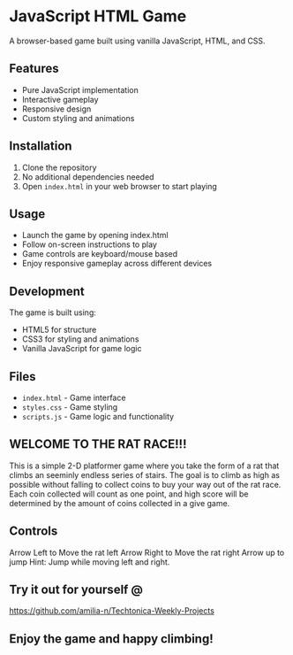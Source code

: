 # JavaScript HTML Game

A browser-based game built using vanilla JavaScript, HTML, and CSS.

## Features
- Pure JavaScript implementation
- Interactive gameplay
- Responsive design
- Custom styling and animations

## Installation
1. Clone the repository
2. No additional dependencies needed
3. Open `index.html` in your web browser to start playing

## Usage
- Launch the game by opening index.html
- Follow on-screen instructions to play
- Game controls are keyboard/mouse based
- Enjoy responsive gameplay across different devices

## Development
The game is built using:
- HTML5 for structure
- CSS3 for styling and animations
- Vanilla JavaScript for game logic

## Files
- `index.html` - Game interface
- `styles.css` - Game styling
- `scripts.js` - Game logic and functionality

## WELCOME TO THE RAT RACE!!!
This is a simple 2-D platformer game where you take the form of a rat that climbs an seeminly endless series of stairs. 
The goal is to climb as high as possible without falling to collect coins to buy your way out of the rat race.
Each coin collected will count as one point, and high score will be determined by the amount of coins collected in a give game. 

## Controls
Arrow Left to Move the rat left
Arrow Right to Move the rat right
Arrow up to jump
Hint: Jump while moving left and right.

## Try it out for yourself @ 
https://github.com/amilia-n/Techtonica-Weekly-Projects

## Enjoy the game and happy climbing!

